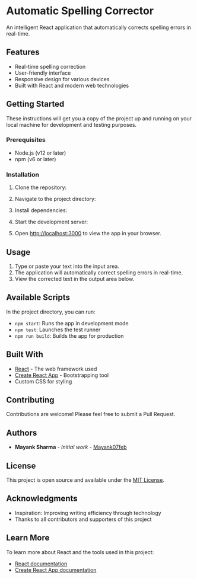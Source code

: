 # Automatic Spelling Corrector

An intelligent React application that automatically corrects spelling errors in real-time.

## Features

- Real-time spelling correction
- User-friendly interface
- Responsive design for various devices
- Built with React and modern web technologies

## Getting Started

These instructions will get you a copy of the project up and running on your local machine for development and testing purposes.

### Prerequisites

- Node.js (v12 or later)
- npm (v6 or later)

### Installation

1. Clone the repository:

2. Navigate to the project directory:

3. Install dependencies:

4. Start the development server:

5. Open [http://localhost:3000](http://localhost:3000) to view the app in your browser.

## Usage

1. Type or paste your text into the input area.
2. The application will automatically correct spelling errors in real-time.
3. View the corrected text in the output area below.

## Available Scripts

In the project directory, you can run:

- `npm start`: Runs the app in development mode
- `npm test`: Launches the test runner
- `npm run build`: Builds the app for production

## Built With

- [React](https://reactjs.org/) - The web framework used
- [Create React App](https://github.com/facebook/create-react-app) - Bootstrapping tool
- Custom CSS for styling

## Contributing

Contributions are welcome! Please feel free to submit a Pull Request.

## Authors

* **Mayank Sharma** - *Initial work* - [Mayank07feb](https://github.com/Mayank07feb)

## License

This project is open source and available under the [MIT License](LICENSE).

## Acknowledgments

- Inspiration: Improving writing efficiency through technology
- Thanks to all contributors and supporters of this project

## Learn More

To learn more about React and the tools used in this project:

- [React documentation](https://reactjs.org/)
- [Create React App documentation](https://facebook.github.io/create-react-app/docs/getting-started)